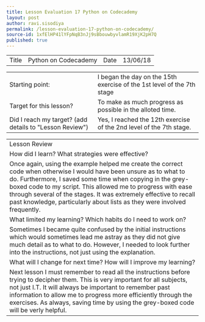```yaml
---
title: Lesson Evaluation 17 Python on Codecademy
layout: post
author: ravi.sisodiya
permalink: /lesson-evaluation-17-python-on-codecademy/
source-id: 1xfElHP41lYFpNqB3nJj9sBbouwbyvlamR19XjK2pH7Q
published: true
---
```

<table>
  <tr>
    <td>Title</td>
    <td>Python on Codecademy</td>
    <td>Date</td>
    <td>13/06/18</td>
  </tr>
</table>


<table>
  <tr>
    <td>Starting point:</td>
    <td>I began the day on the 15th exercise of the 1st level of the 7th stage</td>
  </tr>
  <tr>
    <td>Target for this lesson?</td>
    <td>To make as much progress as possible in the alloted time. </td>
  </tr>
  <tr>
    <td>Did I reach my target? 
(add details to "Lesson Review")</td>
    <td>Yes, I reached the 12th exercise of the 2nd level of the 7th stage.</td>
  </tr>
</table>


<table>
  <tr>
    <td>Lesson Review</td>
  </tr>
  <tr>
    <td>How did I learn? What strategies were effective? </td>
  </tr>
  <tr>
    <td>Once again, using the example helped me create the correct code when otherwise I would have been unsure as to what to do. Furthermore, I saved some time when copying in the grey-boxed code to my script. This allowed me to progress with ease through several of the stages. It was extremely effective to recall past knowledge, particularly about lists as they were involved frequently.</td>
  </tr>
  <tr>
    <td>What limited my learning? Which habits do I need to work on? </td>
  </tr>
  <tr>
    <td>Sometimes I became quite confused by the initial instructions which would sometimes lead me astray as they did not give much detail as to what to do. However, I needed to look further into the instructions, not just using the explanation.</td>
  </tr>
  <tr>
    <td>What will I change for next time? How will I improve my learning?</td>
  </tr>
  <tr>
    <td>Next lesson I must remember to read all the instructions before trying to decipher them. This is very important for all subjects, not just I.T. It will always be important to remember past information to allow me to progress more efficiently through the exercises. As always, saving time by using the grey-boxed code will be verly helpful.</td>
  </tr>
</table>


